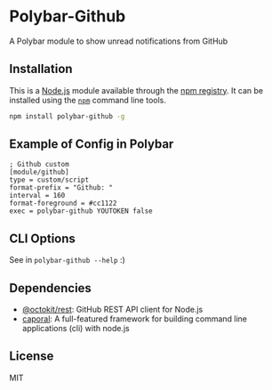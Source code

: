 # Polybar-Github

A Polybar module to show unread notifications from GitHub

## Installation

This is a [Node.js](https://nodejs.org/) module available through the
[npm registry](https://www.npmjs.com/). It can be installed using the
[`npm`](https://docs.npmjs.com/getting-started/installing-npm-packages-locally) command line tools.

```sh
npm install polybar-github -g
```

## Example of Config in Polybar

```
; Github custom
[module/github]
type = custom/script
format-prefix = "Github: "
interval = 160
format-foreground = #cc1122
exec = polybar-github YOUTOKEN false
```

## CLI Options

See in `polybar-github --help` :)

## Dependencies

- [@octokit/rest](https://ghub.io/@octokit/rest): GitHub REST API client for Node.js
- [caporal](https://ghub.io/caporal): A full-featured framework for building command line applications (cli) with node.js

## License

MIT
